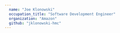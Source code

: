 ```yaml
---
  name: "Joe Klonowski"
  occupation_title: "Software Development Engineer"
  organization: "Amazon"
  github: "jklonowski-hmc"
---
```

